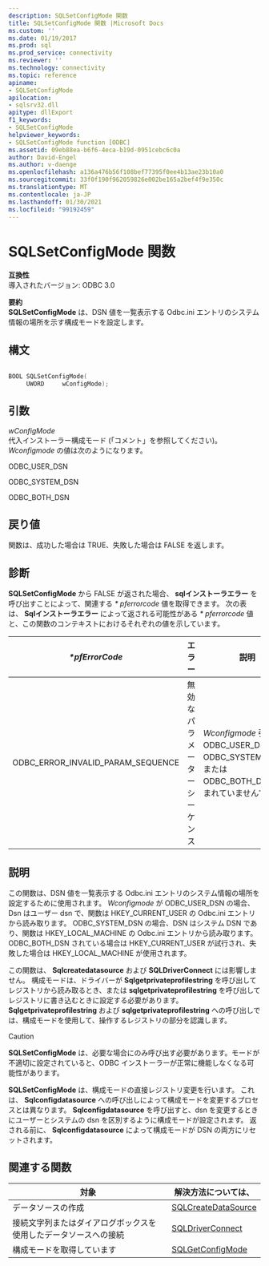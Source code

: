 ```yaml
---
description: SQLSetConfigMode 関数
title: SQLSetConfigMode 関数 |Microsoft Docs
ms.custom: ''
ms.date: 01/19/2017
ms.prod: sql
ms.prod_service: connectivity
ms.reviewer: ''
ms.technology: connectivity
ms.topic: reference
apiname:
- SQLSetConfigMode
apilocation:
- sqlsrv32.dll
apitype: dllExport
f1_keywords:
- SQLSetConfigMode
helpviewer_keywords:
- SQLSetConfigMode function [ODBC]
ms.assetid: 09eb88ea-b6f6-4eca-b19d-0951cebc6c0a
author: David-Engel
ms.author: v-daenge
ms.openlocfilehash: a136a476b56f108bef77395f0ee4b13ae23b10a0
ms.sourcegitcommit: 33f0f190f962059826e002be165a2bef4f9e350c
ms.translationtype: MT
ms.contentlocale: ja-JP
ms.lasthandoff: 01/30/2021
ms.locfileid: "99192459"
---
```

# <a name="sqlsetconfigmode-function"></a>SQLSetConfigMode 関数
**互換性**  
 導入されたバージョン: ODBC 3.0  
  
 **要約**  
 **SQLSetConfigMode** は、DSN 値を一覧表示する Odbc.ini エントリのシステム情報の場所を示す構成モードを設定します。  
  
## <a name="syntax"></a>構文  
  
```cpp  
  
BOOL SQLSetConfigMode(  
     UWORD     wConfigMode);  
```  
  
## <a name="arguments"></a>引数  
 *wConfigMode*  
 代入インストーラー構成モード (「コメント」を参照してください)。 *Wconfigmode* の値は次のようになります。  
  
 ODBC_USER_DSN  
  
 ODBC_SYSTEM_DSN  
  
 ODBC_BOTH_DSN  
  
## <a name="returns"></a>戻り値  
 関数は、成功した場合は TRUE、失敗した場合は FALSE を返します。  
  
## <a name="diagnostics"></a>診断  
 **SQLSetConfigMode** から FALSE が返された場合、 **sqlインストーラエラー** を呼び出すことによって、関連する *\* pferrorcode* 値を取得できます。 次の表は、 **Sqlインストーラエラー** によって返される可能性がある *\* pferrorcode* 値と、この関数のコンテキストにおけるそれぞれの値を示しています。  
  
|*\*pfErrorCode*|エラー|説明|  
|---------------------|-----------|-----------------|  
|ODBC_ERROR_INVALID_PARAM_SEQUENCE|無効なパラメーターシーケンス|*Wconfigmode* 引数に ODBC_USER_DSN、ODBC_SYSTEM_DSN、または ODBC_BOTH_DSN が含まれていませんでした。|  
  
## <a name="comments"></a>説明  
 この関数は、DSN 値を一覧表示する Odbc.ini エントリのシステム情報の場所を設定するために使用されます。 *Wconfigmode* が ODBC_USER_DSN の場合、Dsn はユーザー dsn で、関数は HKEY_CURRENT_USER の Odbc.ini エントリから読み取ります。 ODBC_SYSTEM_DSN の場合、DSN はシステム DSN であり、関数は HKEY_LOCAL_MACHINE の Odbc.ini エントリから読み取ります。 ODBC_BOTH_DSN されている場合は HKEY_CURRENT_USER が試行され、失敗した場合は HKEY_LOCAL_MACHINE が使用されます。  
  
 この関数は、 **Sqlcreatedatasource** および **SQLDriverConnect** には影響しません。 構成モードは、ドライバーが **Sqlgetprivateprofilestring** を呼び出してレジストリから読み取るとき、または **sqlgetprivateprofilestring** を呼び出してレジストリに書き込むときに設定する必要があります。 **Sqlgetprivateprofilestring** および **sqlgetprivateprofilestring** への呼び出しでは、構成モードを使用して、操作するレジストリの部分を認識します。  
  
> [!CAUTION]  
>  **SQLSetConfigMode** は、必要な場合にのみ呼び出す必要があります。モードが不適切に設定されていると、ODBC インストーラーが正常に機能しなくなる可能性があります。  
  
 **SQLSetConfigMode** は、構成モードの直接レジストリ変更を行います。 これは、 **Sqlconfigdatasource** への呼び出しによって構成モードを変更するプロセスとは異なります。 **Sqlconfigdatasource** を呼び出すと、dsn を変更するときにユーザーとシステムの dsn を区別するように構成モードが設定されます。 返される前に、 **Sqlconfigdatasource** によって構成モードが DSN の両方にリセットされます。  
  
## <a name="related-functions"></a>関連する関数  
  
|対象|解決方法については、|  
|---------------------------|---------|  
|データソースの作成|[SQLCreateDataSource](../../../odbc/reference/syntax/sqlcreatedatasource-function.md)|  
|接続文字列またはダイアログボックスを使用したデータソースへの接続|[SQLDriverConnect](../../../odbc/reference/syntax/sqldriverconnect-function.md)|  
|構成モードを取得しています|[SQLGetConfigMode](../../../odbc/reference/syntax/sqlgetconfigmode-function.md)|
